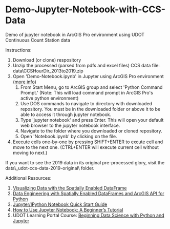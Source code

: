 # Demo-Jupyter-Notebook-with-CCS-Data
Demo of jupyter notebook in ArcGIS Pro environment using UDOT Continuous Count Station data

Instructions:
1. Download (or clone) respository
2. Unzip the processed (parsed from pdfs and excel files) CCS data file: data\CCSHourDir_2013to2019.zip
3. Open 'Demo-Notebook.ipynb' in Jupyter using ArcGIS Pro environment ([more info](https://developers.arcgis.com/python/guide/using-the-jupyter-notebook-environment/))
    1. From Start Menu, go to ArcGIS group and select 'Python Command Prompt.' (Note: This will load command prompt in ArcGIS Pro's active python environment)
    2. Use DOS commands to navigate to directory with downloaded repository. You must be in the downloaded folder or above it to be able to access it through jupyter notebook.
    3. Type 'jupyter notebook' and press Enter. This will open your default web browser to the jupyter notebook interface.
    4. Navigate to the folder where you downloaded or cloned repository.
    5. Open 'Notebook.ipynb' by clicking on the file.
4. Execute cells one-by-one by pressing SHIFT+ENTER to excute cell and move to the next one. (CTRL+ENTER will execute current cell without moving to next.)

If you want to see the 2019 data in its original pre-processed glory, visit the data\\_udot-ccs-data-2019-original\ folder.

Additional Resources:
1. [Visualizing Data with the Spatially Enabled DataFrame](https://developers.arcgis.com/python/guide/visualizing-data-with-the-spatially-enabled-dataframe/)
2. [Data Engineering with Spatially Enabled DataFrames and ArcGIS API for Python](https://www.youtube.com/watch?v=24KZCkApGmA)
3. [Jupyter/IPython Notebook Quick Start Guide](https://jupyter-notebook-beginner-guide.readthedocs.io/en/latest/execute.html)
3. [How to Use Jupyter Notebook: A Beginner’s Tutorial](https://www.dataquest.io/blog/jupyter-notebook-tutorial/)
4. UDOT Learning Portal Course: [Beginning Data Science with Python and Jupyter](https://utah-udotu_public.sabacloud.com/Saba/Web_spf/NA1PRD0101/common/ledetail/cours000000000026969)
